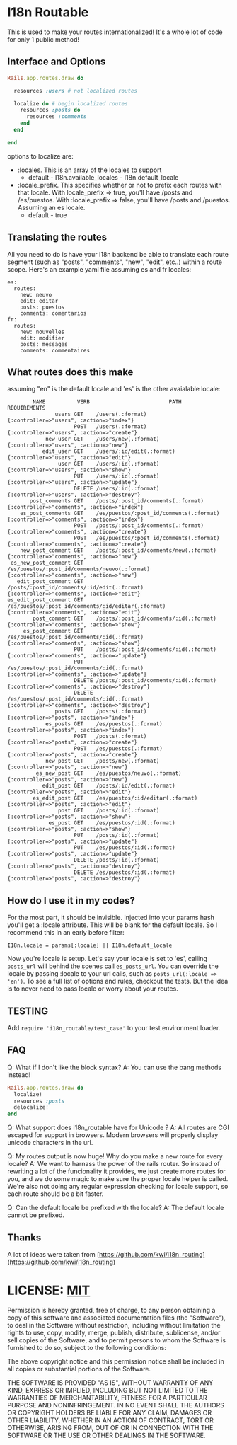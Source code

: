 # I18n Routable #

This is used to make your routes internationalized! It's a whole lot of code for only 1 public method!

## Interface and Options ##

```ruby
Rails.app.routes.draw do

  resources :users # not localized routes

  localize do # begin localized routes
    resources :posts do
      resources :comments
    end
  end

end
```

options to localize are:

  * :locales. This is an array of the locales to support
    * default - I18n.available_locales - I18n.default_locale
  * :locale_prefix. This specifies whether or not to prefix each routes with that locale. With locale_prefix => true, you'll have /posts and /es/puestos. With :locale_prefix => false, you'll have /posts and /puestos. Assuming an es locale.
    * default - true

## Translating the routes ##

All you need to do is have your I18n backend be able to translate each route segment (such as "posts", "comments", "new", "edit", etc..) within a route scope.
Here's an example yaml file assuming es and fr locales:

    es:
      routes:
        new: neuvo
        edit: editar
        posts: puestos
        comments: comentarios
    fr:
      routes:
        new: nouvelles
        edit: modifier
        posts: messages
        comments: commentaires


## What routes does this make ##

assuming "en" is the default locale and 'es' is the other avaialable locale:

            NAME          VERB                         PATH                                        REQUIREMENTS
                   users GET    /users(.:format)                                   {:controller=>"users", :action=>"index"}
                         POST   /users(.:format)                                   {:controller=>"users", :action=>"create"}
                new_user GET    /users/new(.:format)                               {:controller=>"users", :action=>"new"}
               edit_user GET    /users/:id/edit(.:format)                          {:controller=>"users", :action=>"edit"}
                    user GET    /users/:id(.:format)                               {:controller=>"users", :action=>"show"}
                         PUT    /users/:id(.:format)                               {:controller=>"users", :action=>"update"}
                         DELETE /users/:id(.:format)                               {:controller=>"users", :action=>"destroy"}
           post_comments GET    /posts/:post_id/comments(.:format)                 {:controller=>"comments", :action=>"index"}
        es_post_comments GET    /es/puestos/:post_id/comments(.:format)            {:controller=>"comments", :action=>"index"}
                         POST   /posts/:post_id/comments(.:format)                 {:controller=>"comments", :action=>"create"}
                         POST   /es/puestos/:post_id/comments(.:format)            {:controller=>"comments", :action=>"create"}
        new_post_comment GET    /posts/:post_id/comments/new(.:format)             {:controller=>"comments", :action=>"new"}
     es_new_post_comment GET    /es/puestos/:post_id/comments/neuvo(.:format)      {:controller=>"comments", :action=>"new"}
       edit_post_comment GET    /posts/:post_id/comments/:id/edit(.:format)        {:controller=>"comments", :action=>"edit"}
    es_edit_post_comment GET    /es/puestos/:post_id/comments/:id/editar(.:format) {:controller=>"comments", :action=>"edit"}
            post_comment GET    /posts/:post_id/comments/:id(.:format)             {:controller=>"comments", :action=>"show"}
         es_post_comment GET    /es/puestos/:post_id/comments/:id(.:format)        {:controller=>"comments", :action=>"show"}
                         PUT    /posts/:post_id/comments/:id(.:format)             {:controller=>"comments", :action=>"update"}
                         PUT    /es/puestos/:post_id/comments/:id(.:format)        {:controller=>"comments", :action=>"update"}
                         DELETE /posts/:post_id/comments/:id(.:format)             {:controller=>"comments", :action=>"destroy"}
                         DELETE /es/puestos/:post_id/comments/:id(.:format)        {:controller=>"comments", :action=>"destroy"}
                   posts GET    /posts(.:format)                                   {:controller=>"posts", :action=>"index"}
                es_posts GET    /es/puestos(.:format)                              {:controller=>"posts", :action=>"index"}
                         POST   /posts(.:format)                                   {:controller=>"posts", :action=>"create"}
                         POST   /es/puestos(.:format)                              {:controller=>"posts", :action=>"create"}
                new_post GET    /posts/new(.:format)                               {:controller=>"posts", :action=>"new"}
             es_new_post GET    /es/puestos/neuvo(.:format)                        {:controller=>"posts", :action=>"new"}
               edit_post GET    /posts/:id/edit(.:format)                          {:controller=>"posts", :action=>"edit"}
            es_edit_post GET    /es/puestos/:id/editar(.:format)                   {:controller=>"posts", :action=>"edit"}
                    post GET    /posts/:id(.:format)                               {:controller=>"posts", :action=>"show"}
                 es_post GET    /es/puestos/:id(.:format)                          {:controller=>"posts", :action=>"show"}
                         PUT    /posts/:id(.:format)                               {:controller=>"posts", :action=>"update"}
                         PUT    /es/puestos/:id(.:format)                          {:controller=>"posts", :action=>"update"}
                         DELETE /posts/:id(.:format)                               {:controller=>"posts", :action=>"destroy"}
                         DELETE /es/puestos/:id(.:format)                          {:controller=>"posts", :action=>"destroy"}

## How do I use it in my codes? ##

For the most part, it should be invisible. Injected into your params hash you'll get a :locale attribute. This will be blank for the default locale. So I recommend this in an early before filter:

    I18n.locale = params[:locale] || I18n.default_locale

Now you're locale is setup. Let's say your locale is set to 'es', calling `posts_url` will behind the scenes call `es_posts_url`. You can override the locale by passing :locale to your url calls, such as `posts_url(:locale => 'en')`. To see a full list of options and rules, checkout the tests. But the idea is to never need to pass locale or worry about your routes.

## TESTING ##

Add `require 'i18n_routable/test_case'` to your test environment loader.

## FAQ ##

Q: What if I don't like the block syntax?
A: You can use the bang methods instead!

```ruby
Rails.app.routes.draw do
  localize!
  resources :posts
  delocalize!
end
```

Q: What support does i18n_routable have for Unicode ?
A: All routes are CGI escaped for support in browsers. Modern browsers will properly display unicode characters in the url.

Q: My routes output is now huge! Why do you make a new route for every locale?
A: We want to harnass the power of the rails router. So instead of rewriting a lot of the funcionality it provides, we just create more routes for you, and we do some magic to make sure the proper locale helper is called. We're also not doing any regular expression checking for locale support, so each route should be a bit faster.

Q: Can the default locale be prefixed with the locale?
A: The default locale cannot be prefixed.


## Thanks ##

A lot of ideas were taken from [https://github.com/kwi/i18n_routing](https://github.com/kwi/i18n_routing)

# LICENSE: [MIT](http://www.opensource.org/licenses/mit-license.php) #

Permission is hereby granted, free of charge, to any person obtaining a copy of this software and associated documentation files (the "Software"), to deal in the Software without restriction, including without limitation the rights to use, copy, modify, merge, publish, distribute, sublicense, and/or sell copies of the Software, and to permit persons to whom the Software is furnished to do so, subject to the following conditions:

The above copyright notice and this permission notice shall be included in all copies or substantial portions of the Software.

THE SOFTWARE IS PROVIDED "AS IS", WITHOUT WARRANTY OF ANY KIND, EXPRESS OR IMPLIED, INCLUDING BUT NOT LIMITED TO THE WARRANTIES OF MERCHANTABILITY, FITNESS FOR A PARTICULAR PURPOSE AND NONINFRINGEMENT. IN NO EVENT SHALL THE AUTHORS OR COPYRIGHT HOLDERS BE LIABLE FOR ANY CLAIM, DAMAGES OR OTHER LIABILITY, WHETHER IN AN ACTION OF CONTRACT, TORT OR OTHERWISE, ARISING FROM, OUT OF OR IN CONNECTION WITH THE SOFTWARE OR THE USE OR OTHER DEALINGS IN THE SOFTWARE.
